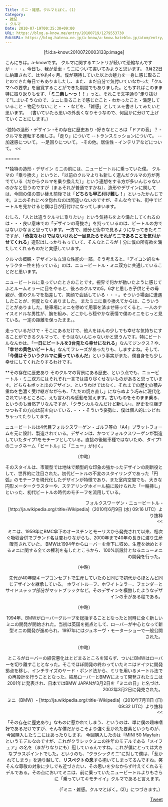 ```yaml
---
Title: ミニ・雑感。クルマとぼく。(1)
Category:
- 雑記
- クルマ
Date: 2010-07-19T00:35:30+09:00
URL: https://blog.a-know.me/entry/20100719/1279553730
EditURL: https://blog.hatena.ne.jp/a-know/a-know.hateblo.jp/atom/entry/12921228815727979828
---
```



<div align=center>[f:id:a-know:20100720003133p:image]</div>


こんにちは。a-knowです。
クルマに関するエントリが続いて恐縮なんですが・・・。今日も、我が愛車・ミニについて書いてみようと思います。
3月22日に納車されて、はや約4ヶ月。僕が期待していた以上の魅力を一身に感じ取ることのできた毎日でもありましたし、また、まだ自分で気付いていなかった「クルマへの要求」を自覚することができた期間でもありました。ともすればこのまま特に振り返りもせず、「<span style="font-weight:bold;">ミニ楽し〜っ！！</span>」っと、それこそ文字通り“走り抜けて”しまいそうなので、ミニに乗ることで感じたこと・わかったこと・満足していること・物足りないこと・・・などを、「雑感」としてメモ書きしてみたいと思います。
（書いていたら思いの外長くなりそうなので、何回かに分けて上げていくことにします。）


>>
-独特の造形・デザイン
-その存在に歴史あり
-好きなところは「ドアの音」？
-クルマを運転する楽しさ。「走り」について
--トランスミッションについて。
--加速感について。
--足回りについて。
-その他。居住性・インテリアなどについて。
<<


=====


**独特の造形・デザイン
ミニの前には、ニュービートルに乗っていた僕。
クルマの「乗り換え」というと、「以前のクルマよりも新しく選んだクルマの方が秀でている（だからクルマを乗り換えた）」という連想をする方が多いんじゃないのかなと思うのですが（まぁそれが普通ですかね）、造形やデザインに関しては、今回の僕の買い替え前後では「<span style="font-weight:bold;">どちらも甲乙付け難し！</span>」といったかんじです。ミニのそれにベタ惚れなのは間違いないのですが、そんな今でも、街中でビートルを見かけると僕は目が釘付けになってしまいます。

むしろ、「人とは違うクルマに乗りたい」という気持ちをより満たしてくれるのは・・・良い意味での「デザインの奇抜さ」を持っているのは、ビートルの方ではないかなぁと思っています。一方で、随分と街中で見るようになってきたミニですが、「<span style="font-weight:bold;">奇抜なわけではないけれど一目見たらそれがミニであることを気付かせてくれる</span>」造形はしっかりもっていて、そんなところが十分に僕の所有欲を満たしてくれるものだと実感しています。


クルマの概観・デザインも立派な性能の一部。そう考えると、「アイコン的なキャラクター性を持っている」のは、ニュービートル・ミニ双方に共通していることだと思います。

ニュービートルに乗っていたときのことです。視界で何かが動いたように感じてふとルームミラーに目をやると、後ろのクルマの5，6才と思しき子供とその母親が、僕のクルマを指差して、笑顔で会話している・・・。そういう場面に遭遇したことが、何度となくありました。
またミニに乗り換えてからは、こういうことがありました。駐車場にミニを停めて用事を済ませ帰ってくると、一人のナイスミドルな男性が、腕を組み、どこかしら穏やかな表情で僕のミニをじっと見ている。一定の距離を保ったまま。。


走っているだけで・そこにあるだけで、他人をほんの少しでも幸せな気持ちにすることができるクルマって、そうはないんじゃないかと思うんです。特にビートルなんかは、「<span style="font-weight:bold;">一日にビートルを3台見たら幸せになれる</span>」なんてジンクス？や、「<span style="font-weight:bold;">幸せの黄色いビートル</span>」なんてフレーズがあったりも、しますよね。そして、「<span style="font-weight:bold;">今僕はそういうクルマに乗っているんだ</span>」という事実がまた、僕自身をも少し幸せにしてくれたりするわけです。


**その存在に歴史あり
そのクルマの背景にある歴史、という点でも、ニュービートル・ミニ双方にはそれぞれ一言では語り尽くせないものがあると思っています。どちらもポッと出のデザイン、というわけではなく、それまでの歴史の積み重ねを色濃く受け継ぎながらも、「ただの焼き直し」にならぬよう巧みに現代化されているところに、えも言われぬ感動を覚えます。古いものをそのまま乗る、というのも当然アリなんですが、「クラシカルなんだけど新しい」、歴史を引継ぎつつもその方向は前を向いている、・・・そういう姿勢に、僕は個人的にシビれちゃってたりしてます。


>>
ニュービートルは4代目フォルクスワーゲン・ゴルフ等の「A4」プラットフォームを元に設計、製造されている。デザインは、かつてフォルクスワーゲンが製造していたタイプ1をモチーフとしている。直接の後継車種ではないため、タイプ1のニックネーム「ビートル」に「ニュー」が付く。

<div align=center>（中略）</div>

そのスタイルは、市販型では地味で類型的な印象の強かったデザインの刷新役として、世界的に注目された。初代ビートルの不変のスタイリングであった「円弧」のモチーフを現代化したデザインが特徴であり、また室内空間でも、大きな円形メータークラスターや、ステアリングホイール脇に設けられた「一輪挿し」といった、初代ビートルの時代のモチーフを流用している。
<div align=right>フォルクスワーゲン・ニュービートル - [http://ja.wikipedia.org/:title=Wikipedia]（2010年6月9日 (水) 09:16 UTC）より抜粋<div>
<<

>>
ミニは、1959年にBMC傘下のオースチンとモーリスから発売されて以来、相次ぐ吸収合併でブランド名は変わりながらも、2000年まで40年の長きに渡り生産販売されていた。
BMWは1994年からローバーを傘下に収め、生産を始めとするミニに関する全ての権利を有したところから、100%新設計となるニューミニの開発を行った。

<div align=center>（中略）</div>

先代が40年間キープコンセプトで生産していたのと同じで初代からほとんど同じデザインを継承している。 ホワイトルーフ、ホワイトミラー、フェンダーとサイドステップ部分がマットブラックなど。そのデザインを模倣したようなデザインの車がある程である。

<div align=center>（中略）</div>

1994年、BMWがローバーグループを総括することとなったと同時に全く新しいミニの開発が開始された。当初は英国を拠点として、ローバーが中心となって新型ミニの開発が進められ、1997年にはジュネーヴ・モーターショーで一般公開された。

<div align=center>（中略）</div>

ところがローバーの経営悪化はとどまるところを知らず、ついにBMWはローバーを切り離すこととなった。そこでほぼ開発の終わっていたミニはドイツに開発拠点を移し、インチサイズのヤード・ポンド法から、ミリを用いるメートル法での再設計を行うこととなった。結局ローバーとBMWによって開発されたミニは2001年に発表され、日本ではBMW JAPANが3月2日を「ミニの日」と名づけ、2002年3月2日に発売された。

<div align=right>ミニ（BMW）- [http://ja.wikipedia.org/:title=Wikipedia]（2010年7月11日 (日) 09:32 UTC）より抜粋</div>
<<


「その存在に歴史あり」なものに惹かれてしまう、というのは、単に僕の趣味嗜好であるだけですが、そんな僕だからこそより強く惹かれた要素というものが、今回購入したミニにはあったりします。
今回購入したのは「MINI 50 Mayfair」というモデルなのですが、これがクラシックミニの往年のモデルである「メイフェア」の名を（まがりなりにも）冠しているんですね。これが僕にとっては大きなプラスポイントでした。というのも、“クラシックミニ”に対して僕は、「惹かれてしまう」を通り越して、<span style="font-weight:bold;">リスペクトの念</span>すら抱いてしまってるんですね。笑
そんな尊敬の対象に少しでも近づきたい、その思いを少なからず叶えてくれるモデルである。その点においてミニは、前に乗っていたニュービートルよりもさらに「乗っていてキモチイイ」クルマであると言えます。


（「ミニ・雑感。クルマとぼく。(2)」につづきます。）



<a href="http://twitter.com/share" class="twitter-share-button" data-count="horizontal" data-via="a_know" data-related="CDiT_info" data-lang="ja">Tweet</a><script type="text/javascript" src="http://platform.twitter.com/widgets.js"></script>

